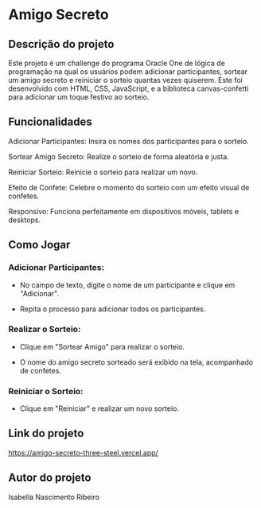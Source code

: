 # Amigo Secreto 

## Descrição do projeto

Este projeto é um challenge do programa Oracle One de lógica de programação na qual os usuários podem adicionar participantes, sortear um amigo secreto e reiniciar o sorteio quantas vezes quiserem. Este foi desenvolvido com HTML, CSS, JavaScript, e a biblioteca canvas-confetti para adicionar um toque festivo ao sorteio.

## Funcionalidades 

Adicionar Participantes: Insira os nomes dos participantes para o sorteio.

Sortear Amigo Secreto: Realize o sorteio de forma aleatória e justa.

Reiniciar Sorteio: Reinicie o sorteio para realizar um novo.

Efeito de Confete: Celebre o momento do sorteio com um efeito visual de confetes.

Responsivo: Funciona perfeitamente em dispositivos móveis, tablets e desktops.

## Como Jogar 

### Adicionar Participantes:

* No campo de texto, digite o nome de um participante e clique em "Adicionar".

* Repita o processo para adicionar todos os participantes.

### Realizar o Sorteio:

* Clique em "Sortear Amigo" para realizar o sorteio.

* O nome do amigo secreto sorteado será exibido na tela, acompanhado de confetes.

### Reiniciar o Sorteio:

* Clique em "Reiniciar" e realizar um novo sorteio.

## Link do projeto

https://amigo-secreto-three-steel.vercel.app/

## Autor do projeto

Isabella Nascimento Ribeiro 
